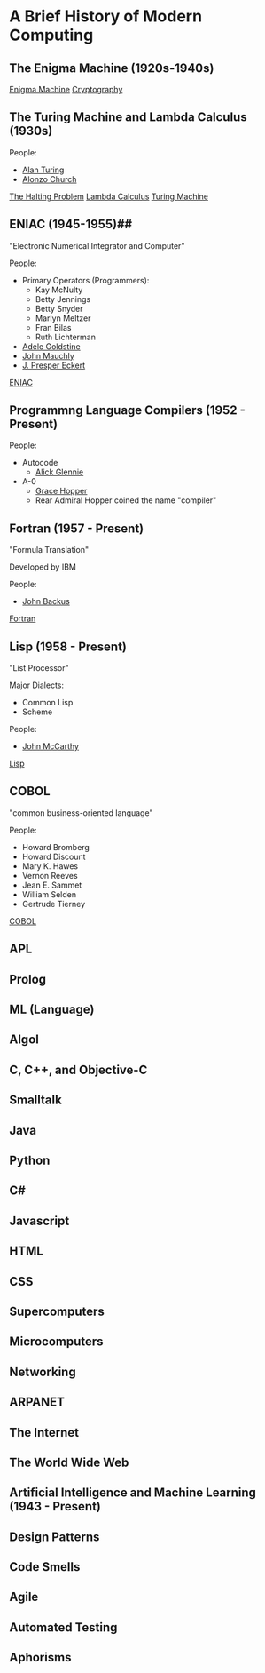 
<!-- GENERATED DOCUMENT! DO NOT EDIT! -->
# A Brief History of Modern Computing #

## The Enigma Machine (1920s-1940s) ##

[Enigma Machine](https://en.wikipedia.org/wiki/Enigma_machine)
[Cryptography](https://en.wikipedia.org/wiki/Cryptography)

## The Turing Machine and Lambda Calculus (1930s) ##

People:
- [Alan Turing](https://en.wikipedia.org/wiki/Alan_Turing)
- [Alonzo Church](https://en.wikipedia.org/wiki/Alonzo_Church)

[The Halting Problem](https://en.wikipedia.org/wiki/Halting_problem)
[Lambda Calculus](https://en.wikipedia.org/wiki/Lambda_calculus)
[Turing Machine](https://en.wikipedia.org/wiki/Turing_machine)

## ENIAC (1945-1955)##

"Electronic Numerical Integrator and Computer"

People:
- Primary Operators (Programmers):
    - Kay McNulty
    - Betty Jennings
    - Betty Snyder
    - Marlyn Meltzer
    - Fran Bilas
    - Ruth Lichterman
- [Adele Goldstine](https://en.wikipedia.org/wiki/Adele_Goldstine)
- [John Mauchly](https://en.wikipedia.org/wiki/John_Mauchly)
- [J. Presper Eckert](https://en.wikipedia.org/wiki/J._Presper_Eckert)

[ENIAC](https://en.wikipedia.org/wiki/ENIAC)

## Programmng Language Compilers (1952 - Present) ##

People:
- Autocode
    - [Alick Glennie](https://en.wikipedia.org/wiki/Alick_Glennie)
- A-0
    - [Grace Hopper](https://en.wikipedia.org/wiki/Grace_Hopper)
    - Rear Admiral Hopper coined the name "compiler"

## Fortran (1957 - Present) ##

"Formula Translation"

Developed by IBM

People:
- [John Backus](https://en.wikipedia.org/wiki/John_Backus)

[Fortran](https://en.wikipedia.org/wiki/Fortran)

## Lisp (1958 - Present) ##

"List Processor"

Major Dialects:
- Common Lisp
- Scheme

People:
- [John McCarthy](https://en.wikipedia.org/wiki/John_McCarthy_(computer_scientist))

[Lisp](https://en.wikipedia.org/wiki/Lisp_(programming_language))

## COBOL ##

"common business-oriented language"

People:
- Howard Bromberg
- Howard Discount
- Mary K. Hawes
- Vernon Reeves
- Jean E. Sammet
- William Selden
- Gertrude Tierney

[COBOL](https://en.wikipedia.org/wiki/COBOL)

## APL ##
## Prolog ##
## ML (Language) ##
## Algol ##
## C, C++, and Objective-C ##
## Smalltalk ##
## Java ##
## Python ##
## C# ##
## Javascript ##
## HTML ##
## CSS ##

## Supercomputers ##
## Microcomputers ##
## Networking ##
## ARPANET ##
## The Internet ##
## The World Wide Web ##

## Artificial Intelligence and Machine Learning (1943 - Present) ##

## Design Patterns ##
## Code Smells ##
## Agile ##
## Automated Testing ##

## Aphorisms ##

<!-- GENERATED DOCUMENT! DO NOT EDIT! -->
    